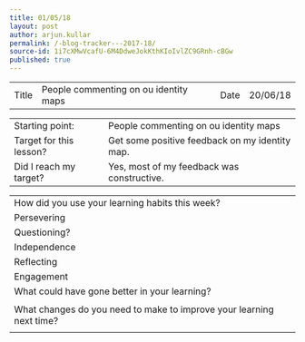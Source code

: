 ```yaml
---
title: 01/05/18
layout: post
author: arjun.kullar
permalink: /-blog-tracker---2017-18/
source-id: 1i7cXMwVcafU-6M4DdweJokKthKIoIvlZC9GRnh-cBGw
published: true
---
```

<table>
  <tr>
    <td>Title</td>
    <td>People commenting on ou identity maps</td>
    <td>Date</td>
    <td>20/06/18</td>
  </tr>
</table>


<table>
  <tr>
    <td>Starting point:</td>
    <td>People commenting on ou identity maps</td>
  </tr>
  <tr>
    <td>Target for this lesson?</td>
    <td>Get some positive feedback on my identity map.</td>
  </tr>
  <tr>
    <td>Did I reach my target?</td>
    <td>Yes, most of my feedback was constructive.</td>
  </tr>
</table>


<table>
  <tr>
    <td>How did you use your learning habits this week?</td>
    <td></td>
  </tr>
  <tr>
    <td>Persevering</td>
    <td></td>
  </tr>
  <tr>
    <td>Questioning?</td>
    <td></td>
  </tr>
  <tr>
    <td>Independence</td>
    <td></td>
  </tr>
  <tr>
    <td>Reflecting</td>
    <td></td>
  </tr>
  <tr>
    <td>Engagement</td>
    <td></td>
  </tr>
  <tr>
    <td>What could have gone better in your learning?</td>
    <td></td>
  </tr>
  <tr>
    <td></td>
    <td></td>
  </tr>
  <tr>
    <td>What changes do you need to make to improve your learning next time?</td>
    <td></td>
  </tr>
  <tr>
    <td></td>
    <td></td>
  </tr>
</table>


